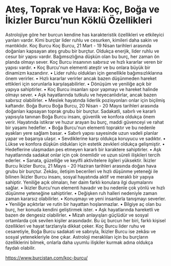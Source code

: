 # Ateş, Toprak ve Hava: Koç, Boğa ve İkizler Burcu’nun Köklü Özellikleri
Astrolojiye göre her burcun kendine has karakteristik özellikleri ve etkileyici yanları vardır. Kimi burçlar lider ruhlu ve cesurken, kimileri daha sakin ve mantıklıdır. 
Koç Burcu
Koç Burcu, 21 Mart - 19 Nisan tarihleri arasında doğanları kapsayan ateş grubu bir burçtur. Oldukça enerjik, lider ruhlu ve cesur bir yapısı vardır. Bağımsızlığına düşkün olan bu burç, her zaman ön planda olmayı sever. Koç Burcu insanının sabırsız ve hızlı kararlar veren bir yapısı vardır.
•	Koç Burcu'nun elementi ateştir ve bu onlara büyük bir dinamizm kazandırır.
•	Lider ruhlu oldukları için genellikle bağımsızlıklarına önem verirler.
•	Hızlı kararlar verirler ancak bazen düşünmeden hareket ettikleri için sorunlarla karşılaşabilirler.
•	Dönüşüm ve yeniliğe açık bir yapıya sahiptirler.
•	Koç Burcu insanları spor yapmayı ve hareket halinde olmayı sever.
•	Aşk hayatlarında tutkulu ve heyecanlıdırlar, ancak bazen sabırsız olabilirler.
•	Meslek hayatında liderlik pozisyonları onlar için biçilmiş kaftandır.
Boğa Burcu
Boğa Burcu, 20 Nisan - 20 Mayıs tarihleri arasında doğanları kapsayan toprak grubu bir burçtur. Sadakatli, sabırlı ve kararlı yapısıyla tanınan Boğa Burcu insanı, güvenlik ve konfora oldukça önem verir. Hayatında istikrar ve huzur arayan bu burç, maddi güvenceyi ve rahat bir yaşamı hedefler.
•	Boğa Burcu'nun elementi topraktır ve bu nedenle ayakları yere sağlam basar.
•	Sabırlı yapısı sayesinde uzun vadeli planlar yapar ve başarıya ulaşır.
•	Sevdiklerine karşı oldukça koruyucu ve sadıktır.
•	Lükse ve konfora düşkün oldukları için estetik zevkleri oldukça gelişmiştir.
•	Hedeflerine ulaşmadan pes etmeyen kararlı bir karaktere sahiptirler.
•	Aşk hayatlarında sadakat onlar için çok önemlidir ve uzun süreli ilişkileri tercih ederler.
•	Sanata, güzelliğe ve keyifli aktivitelere ilgileri yüksektir.
İkizler Burcu
İkizler Burcu, 21 Mayıs - 20 Haziran tarihleri arasında doğan hava grubu bir burçtur. Zekâsı, iletişim becerileri ve hızlı düşünme yeteneği ile bilinen İkizler Burcu insanı, sosyal hayatında aktif ve meraklı bir yapıya sahiptir. Yeniliğe açık olmaları, her daim farklı konulara ilgi duymalarını sağlar.
•	İkizler Burcu'nun elementi havadır ve bu nedenle çok yönlü ve hızlı düşünme yeteneğine sahiptirler.
•	Değişken ruh halleri nedeniyle zaman zaman kararsız olabilirler.
•	Konuşmayı ve yeni insanlarla tanışmayı severler.
•	Yeniliğe açıktırlar ve rutin bir hayattan hoşlanmazlar.
•	Bilgiye aç olan bu burç, her konuda kendini geliştirmek ister.
•	Aşk hayatlarında hareketli ve bazen de dengesiz olabilirler.
•	Mizah anlayışları güçlüdür ve sosyal ortamlarda çok sevilen kişiler arasındadır.
Bu üç burcun her biri, farklı kişisel özellikleri ve hayat tarzlarıyla dikkat çeker. Koç Burcu lider ruhu ve cesaretiyle, Boğa Burcu sadakati ve sabrıyla, İkizler Burcu ise zekâsı ve sosyal yetenekleriyle öne çıkar. Astroloji meraklıları için bu burçların özelliklerini bilmek, onlarla daha uyumlu ilişkiler kurmak adına oldukça faydalı olabilir.

https://www.burcistan.com/koc-burcu/

